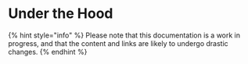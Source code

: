 # Under the Hood

{% hint style="info" %}
Please note that this documentation is a work in progress, and that the content and links are likely to undergo drastic changes. 
{% endhint %}

